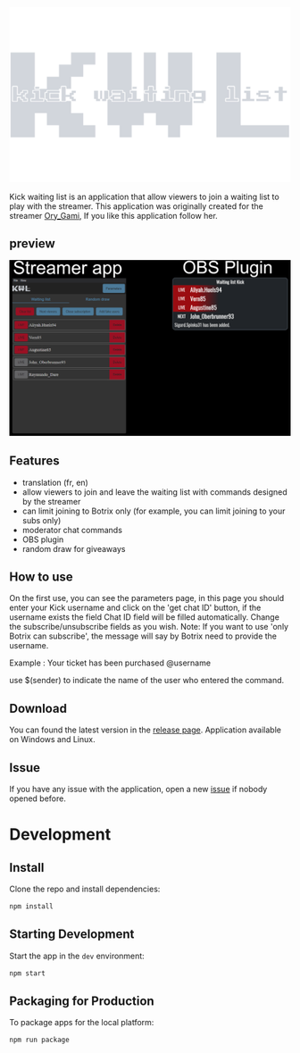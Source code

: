 ![preview](src/renderer/img/logo-no-background.svg)


Kick waiting list is an application that allow viewers to join a waiting list to play with the streamer.
This application was originally created for the streamer [Ory_Gami](https://kick.com/ory-gami), If you like this application follow her.

## preview
![preview](assets/app-example.png)

## Features
- translation (fr, en)
- allow viewers to join and leave the waiting list with commands designed by the streamer
- can limit joining to Botrix only (for example, you can limit joining to your subs only)
- moderator chat commands
- OBS plugin
- random draw for giveaways

## How to use
On the first use, you can see the parameters page, in this page you should enter your Kick username and click on the 'get chat ID' button, if the username exists the field Chat ID field will be filled automatically.
Change the subscribe/unsubscribe fields as you wish. Note: If you want to use 'only Botrix can subscribe', the message will say by Botrix need to provide the username.

Example : Your ticket has been purchased @username

use $(sender) to indicate the name of the user who entered the command.

## Download
You can found the latest version in the [release page](https://github.com/kevin-briand/kick-waiting-list/releases). Application available on Windows and Linux.

## Issue
If you have any issue with the application, open a new [issue](https://github.com/kevin-briand/kick-waiting-list/issues) if nobody opened before.

# Development 
## Install

Clone the repo and install dependencies:

```bash
npm install
```


## Starting Development

Start the app in the `dev` environment:

```bash
npm start
```

## Packaging for Production

To package apps for the local platform:

```bash
npm run package
```
